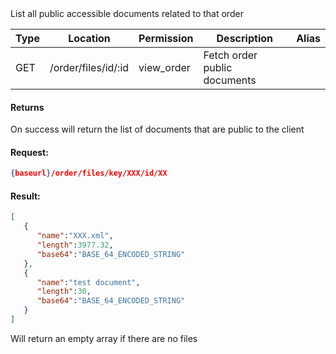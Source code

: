 <div class="alert alert-info">List all public accessible documents related to that order</div>

|Type|Location|Permission|Description|Alias|
|--- |--- |--- |--- |--- |
|GET|/order/files/id/:id|view_order|Fetch order public documents||


#### Returns

<div class="alert alert-success">On success will return the list of documents that are public to the client</div>


#### Request:

```json
{baseurl}/order/files/key/XXX/id/XX
```

#### Result:

```json
[
   {
      "name":"XXX.xml",
      "length":3977.32,
      "base64":"BASE_64_ENCODED_STRING"
   },
   {
      "name":"test document",
      "length":30,
      "base64":"BASE_64_ENCODED_STRING"
   }
]
```

<div class="alert alert-warning">Will return an empty array if there are no files</div>